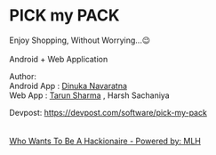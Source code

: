 # PICK my PACK
Enjoy Shopping, Without Worrying...😉
<br><br>
Android + Web Application

Author: 
<br>
Android App : <a href="https://www.linkedin.com/in/dinukanavaratna/" target="_blank">Dinuka Navaratna</a>
<br>
Web App : <a href="https://www.linkedin.com/in/tarun-sharma-1b3a4418b/" target="_blank">Tarun Sharma</a> , Harsh Sachaniya
<br>



Devpost: https://devpost.com/software/pick-my-pack
<br><br><br>
<a href="https://whowantstobeahackionaire.devpost.com/">Who Wants To Be A Hackionaire - Powered by: MLH</a>

